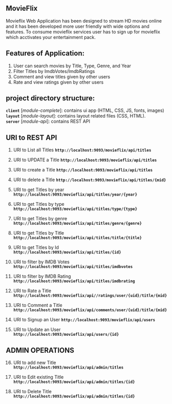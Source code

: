 ## MovieFlix 
Movieflix Web Application has been designed to stream HD movies online and it has been developed more user friendly with wide options and features. To consume movieflix services user has to sign up for movieflix which acctivates your entertainment pack. 

## Features of Application:

1. User can search movies by Title, Type, Genre, and Year
2. Filter Titles by ImdbVotes/ImdbRatings
3. Comment and view titles given by other users
4. Rate and view ratings given by other users

## project directory structure:

**`client`** [*module-complete*]: contains ui app (HTML, CSS, JS, fonts, images)   
**`layout`** [*module-layout*]: contains layout related files (CSS, HTML).     
**`server`** [*module-api*]: contains REST API

## URI to REST API


1. URI to List all Titles 
	**`http://localhost:9093/movieflix/api/titles`**

2. URI to UPDATE a Title 
   **`http://localhost:9093/movieflix/api/titles`**
   
3. URI to create a Title
	**`http://localhost:9093/movieflix/api/titles`**
	
4. URI to delete a Title
   **`http://localhost:9093/movieflix/api/titles/{mid}`**
   
5. URI to get Titles by year 
   **`http://localhost:9093/movieflix/api/titles/year/{year}`**	

6. URI to get Titles by type
   **`http://localhost:9093/movieflix/api/titles/type/{type}`**		

7. URI to get Titles by genre
   **`http://localhost:9093/movieflix/api/titles/genre/{genre}`** 

8. URI to get Titles by Title    
   **`http://localhost:9093/movieflix/api/titles/title/{title}`**

9. URI to get Titles by Id
   **`http://localhost:9093/movieflix/api/titles/{id}`**   

10. URI to filter by IMDB Votes
	  **`http://localhost:9093/movieflix/api/titles/imdbvotes`**

11. URI to filter by IMDB Rating
    **`http://localhost:9093/movieflix/api/titles/imdbrating`**

12. URI to Rate a Title
    **`http://localhost:9093/movieflix/api//ratings/user/{uid}/title/{mid}`**	
	
13. URI to Comment a Title
	**`http://localhost:9093/movieflix/api/comments/user/{uid}/title/{mid}`**

14. URI to Signup an User
	**`http://localhost:9093/movieflix/api/users`**

15. URI to Update an User
	**`http://localhost:9093/movieflix/api/users/{id}`**	


## ADMIN OPERATIONS	

16. URI to add new Title
	  **`http://localhost:9093/movieflix/api/admin/titles`**
	
17. URI to Edit existing Title	
	  **`http://localhost:9093/movieflix/api/admin/titles/{id}`**

18. URI to Delete Title 
	  **`http://localhost:9093/movieflix/api/admin/titles/{id}`**	
	
